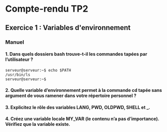 # Compte-rendu TP2

## Exercice 1 : Variables d'environnement

### Manuel

#### 1. Dans quels dossiers bash trouve-t-il les commandes tapées par l’utilisateur ?

```console
serveur@serveur:~$ echo $PATH
/usr/bin/ls
serveur@serveur:~$ 
```

#### 2. Quelle variable d’environnement permet à la commande cd tapée sans argument de vous ramener dans votre répertoire personnel ?

#### 3. Explicitez le rôle des variables LANG, PWD, OLDPWD, SHELL et _.

#### 4. Créez une variable locale MY_VAR (le contenu n’a pas d’importance). Vérifiez que la variable existe.
